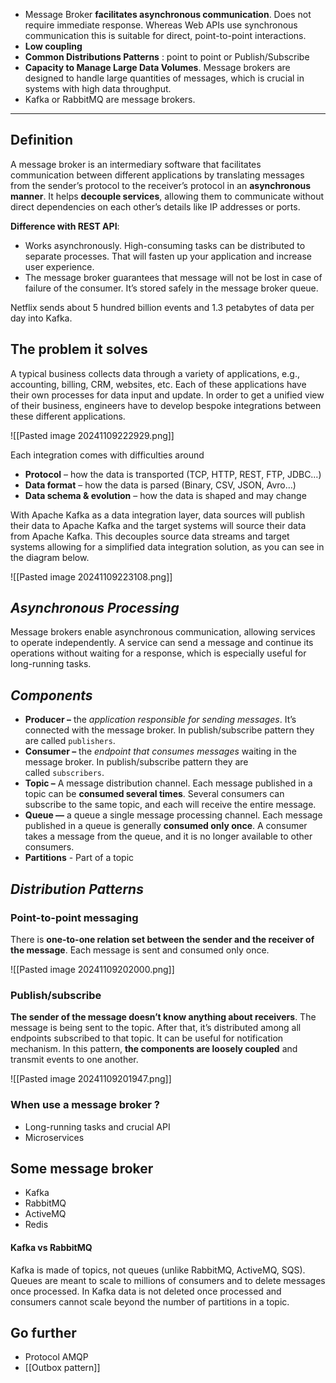 - Message Broker **facilitates asynchronous communication**. Does not require immediate response. Whereas Web APIs use synchronous communication this is suitable for direct, point-to-point interactions.
- **Low coupling**
- **Common Distributions Patterns** : point to point or Publish/Subscribe
- **Capacity to Manage Large Data Volumes**. Message brokers are designed to handle large quantities of messages, which is crucial in systems with high data throughput.
- Kafka or RabbitMQ are message brokers.

---
## Definition

A message broker is an intermediary software that facilitates communication between different applications by translating messages from the sender’s protocol to the receiver’s protocol in an **asynchronous manner**. It helps **decouple services**, allowing them to communicate without direct dependencies on each other’s details like IP addresses or ports.

**Difference with REST API**: 
- Works asynchronously. High-consuming tasks can be distributed to separate processes. That will fasten up your application and increase user experience.
- The message broker guarantees that message will not be lost in case of failure of the consumer. It’s stored safely in the message broker queue.

Netflix sends about 5 hundred billion events and 1.3 petabytes of data per day into Kafka.

## The problem it solves

A typical business collects data through a variety of applications, e.g., accounting, billing, CRM, websites, etc. Each of these applications have their own processes for data input and update. In order to get a unified view of their business, engineers have to develop bespoke integrations between these different applications.

![[Pasted image 20241109222929.png]]

Each integration comes with difficulties around
- **Protocol** – how the data is transported (TCP, HTTP, REST, FTP, JDBC…)
- **Data format** – how the data is parsed (Binary, CSV, JSON, Avro…)
- **Data schema & evolution** – how the data is shaped and may change

With Apache Kafka as a data integration layer, data sources will publish their data to Apache Kafka and the target systems will source their data from Apache Kafka. This decouples source data streams and target systems allowing for a simplified data integration solution, as you can see in the diagram below.

![[Pasted image 20241109223108.png]]

## *Asynchronous Processing*

Message brokers enable asynchronous communication, allowing services to operate independently. A service can send a message and continue its operations without waiting for a response, which is especially useful for long-running tasks.

## *Components*

- **Producer –** the *application responsible for sending messages*. It’s connected with the message broker. In publish/subscribe pattern they are called `publishers`. 
- **Consumer –** the *endpoint that consumes messages* waiting in the message broker. In publish/subscribe pattern they are called `subscribers`. 
- **Topic –** A message distribution channel. Each message published in a topic can be **consumed several times**. Several consumers can subscribe to the same topic, and each will receive the entire message.
- **Queue —** a queue a single message processing channel. Each message published in a queue is generally **consumed only once**. A consumer takes a message from the queue, and it is no longer available to other consumers.
- **Partitions** - Part of a topic

## *Distribution Patterns*

### Point-to-point messaging

There is **one-to-one relation set between the sender and the receiver of the message**. Each message is sent and consumed only once.

![[Pasted image 20241109202000.png]]


### Publish/subscribe

**The sender of the message doesn’t know anything about receivers**. The message is being sent to the topic. After that, it’s distributed among all endpoints subscribed to that topic. It can be useful for notification mechanism. In this pattern, **the components are loosely coupled** and transmit events to one another.

![[Pasted image 20241109201947.png]]
### When use a message broker ?

- Long-running tasks and crucial API
- Microservices
## Some message broker
- Kafka
- RabbitMQ
- ActiveMQ
- Redis

#### Kafka vs RabbitMQ
Kafka is made of topics, not queues (unlike RabbitMQ, ActiveMQ, SQS). Queues are meant to scale to millions of consumers and to delete messages once processed. In Kafka data is not deleted once processed and consumers cannot scale beyond the number of partitions in a topic.

## Go further
- Protocol AMQP
- [[Outbox pattern]]